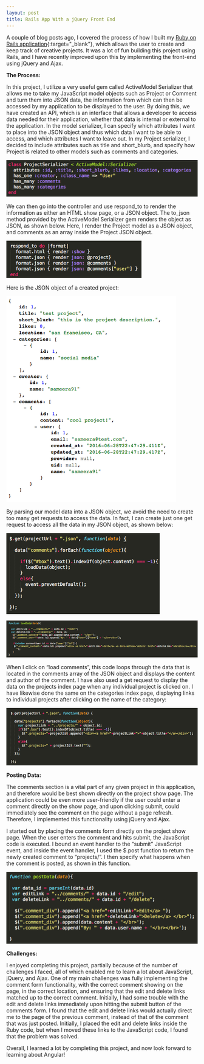 ```yaml
---
layout: post
title: Rails App With a jQuery Front End
---
```


A couple of blog posts ago, I covered the process of how I built my [Ruby on Rails application](https://github.com/sameera91/my-creative-projects){:target="_blank"}, which allows the user to create and keep track of creative projects. It was a lot of fun building this project using Rails, and I have recently improved upon this by implementing the front-end using jQuery and Ajax.

**The Process:**

In this project, I utilize a very useful gem called ActiveModel Serializer that allows me to take my JavaScript model objects such as Project or Comment and turn them into JSON data, the information from which can then be accessed by my application to be displayed to the user. By doing this, we have created an API, which is an interface that allows a developer to access data needed for their application, whether that data is internal or external to the application. In the model serializer, I can specify which attributes I want to place into the JSON object and thus which data I want to be able to access, and which attributes I want to leave out. In my Project serializer, I decided to include attributes such as title and short_blurb, and specify how Project is related to other models such as comments and categories.

![project serializer](/img/project-serializer.png)

We can then go into the controller and use respond_to to render the information as either an HTML show page, or a JSON object. The to_json method provided by the ActiveModel Serializer gem renders the object as JSON, as shown below. Here, I render the Project model as a JSON object, and comments as an array inside the Project JSON object.

![json format](/img/json-format.png)


Here is the JSON object of a created project: 

![json object](/img/json-object.png)

By parsing our model data into a JSON object, we avoid the need to create too many get requests to access the data. In fact, I can create just one get request to access all the data in my JSON object, as shown below: 

![comments](/img/comments.png)

![load data](/img/load-data.png)

When I click on “load comments”, this code loops through the data that is located in the comments array of the JSON object and displays the content and author of the comment. I have also used a get request to display the data on the projects index page when any individual project is clicked on. I have likewise done the same on the categories index page, displaying links to individual projects after clicking on the name of the category: 

![categories](/img/categories.png)

**Posting Data:**

The comments section is a vital part of any given project in this application, and therefore would be best shown directly on the project show page. The application could be even more user-friendly if the user could enter a comment directly on the show page, and upon clicking submit, could immediately see the comment on the page without a page refresh. Therefore, I implemented this functionality using jQuery and Ajax.

I started out by placing the comments form directly on the project show page. When the user enters the comment and hits submit, the JavaScript code is executed. I bound an event handler to the “submit” JavaScript event, and inside the event handler, I used the $.post function to return the newly created comment to “projects/”. I then specify what happens when the comment is posted, as shown in this function. 

![post data](/img/post-data.png)

**Challenges:** 

I enjoyed completing this project, partially because of the number of challenges I faced, all of which enabled me to learn a lot about JavaScript, jQuery, and Ajax. One of my main challenges was fully implementing the comment form functionality, with the correct comment showing on the page, in the correct location, and ensuring that the edit and delete links matched up to the correct comment. Initially, I had some trouble with the edit and delete links immediately upon hitting the submit button of the comments form. I found that the edit and delete links would actually direct me to the page of the previous comment, instead of that of the comment that was just posted. Initially, I placed the edit and delete links inside the Ruby code, but when I moved these links to the JavaScript code, I found that the problem was solved.

Overall, I learned a lot by completing this project, and now look forward to learning about Angular!

